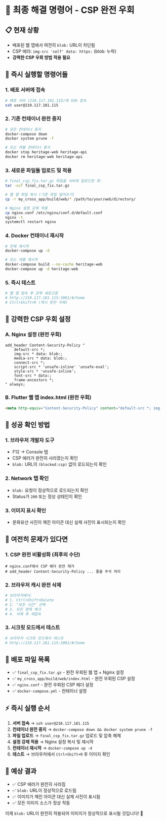 # 🚨 최종 해결 명령어 - CSP 완전 우회

## 📋 **현재 상황**
- 배포된 웹 앱에서 여전히 `blob:` URL이 차단됨
- CSP 에러: `img-src 'self' data: https:` (blob: 누락)
- **강력한 CSP 우회 방법 적용 필요**

## 🚀 **즉시 실행할 명령어들**

### 1. **배포 서버에 접속**
```bash
# 배포 서버 (210.117.181.115)에 SSH 접속
ssh user@210.117.181.115
```

### 2. **기존 컨테이너 완전 중지**
```bash
# 모든 컨테이너 중지
docker-compose down
docker system prune -f

# 또는 개별 컨테이너 중지
docker stop heritage-web heritage-api
docker rm heritage-web heritage-api
```

### 3. **새로운 파일들 업로드 및 적용**
```bash
# final_csp_fix.tar.gz 파일을 서버에 업로드한 후:
tar -xzf final_csp_fix.tar.gz

# 웹 앱 파일 복사 (기존 파일 덮어쓰기)
cp -r my_cross_app/build/web/* /path/to/your/web/directory/

# Nginx 설정 강제 적용
cp nginx.conf /etc/nginx/conf.d/default.conf
nginx -t
systemctl restart nginx
```

### 4. **Docker 컨테이너 재시작**
```bash
# 전체 재시작
docker-compose up -d

# 또는 개별 재시작
docker-compose build --no-cache heritage-web
docker-compose up -d heritage-web
```

### 5. **즉시 테스트**
```bash
# 웹 앱 접속 후 강제 새로고침
# http://210.117.181.115:3001/#/home
# Ctrl+Shift+R (캐시 완전 삭제)
```

## 🔧 **강력한 CSP 우회 설정**

### A. Nginx 설정 (완전 우회)
```nginx
add_header Content-Security-Policy "
    default-src *;
    img-src * data: blob:;
    media-src * data: blob:;
    connect-src *;
    script-src * 'unsafe-inline' 'unsafe-eval';
    style-src * 'unsafe-inline';
    font-src * data:;
    frame-ancestors *;
" always;
```

### B. Flutter 웹 앱 index.html (완전 우회)
```html
<meta http-equiv="Content-Security-Policy" content="default-src *; img-src * data: blob:; media-src * data: blob:; connect-src *; script-src * 'unsafe-inline' 'unsafe-eval'; style-src * 'unsafe-inline'; font-src * data:; frame-ancestors *;">
```

## 🎯 **성공 확인 방법**

### 1. **브라우저 개발자 도구**
- F12 → Console 탭
- CSP 에러가 완전히 사라졌는지 확인
- `blob:` URL이 `(blocked:csp)` 없이 로드되는지 확인

### 2. **Network 탭 확인**
- `blob:` 요청이 정상적으로 로드되는지 확인
- Status가 `200` 또는 정상 상태인지 확인

### 3. **이미지 표시 확인**
- 문화유산 사진이 깨진 아이콘 대신 실제 사진이 표시되는지 확인

## 🚨 **여전히 문제가 있다면**

### 1. **CSP 완전 비활성화 (최후의 수단)**
```nginx
# nginx.conf에서 CSP 헤더 완전 제거
# add_header Content-Security-Policy ... 줄을 주석 처리
```

### 2. **브라우저 캐시 완전 삭제**
```bash
# 브라우저에서:
# 1. Ctrl+Shift+Delete
# 2. "모든 시간" 선택
# 3. 모든 항목 체크
# 4. 삭제 후 재접속
```

### 3. **시크릿 모드에서 테스트**
```bash
# 브라우저 시크릿 모드에서 테스트
# http://210.117.181.115:3001/#/home
```

## 📁 **배포 파일 목록**

- ✅ `final_csp_fix.tar.gz` - 완전 우회된 웹 앱 + Nginx 설정
- ✅ `my_cross_app/build/web/index.html` - 완전 우회된 CSP 설정
- ✅ `nginx.conf` - 완전 우회된 CSP 헤더 설정
- ✅ `docker-compose.yml` - 컨테이너 설정

## ⚡ **즉시 실행 순서**

1. **서버 접속** → `ssh user@210.117.181.115`
2. **컨테이너 완전 중지** → `docker-compose down && docker system prune -f`
3. **파일 업로드** → `final_csp_fix.tar.gz` 업로드 및 압축 해제
4. **설정 강제 적용** → Nginx 설정 복사 및 재시작
5. **컨테이너 재시작** → `docker-compose up -d`
6. **테스트** → 브라우저에서 `Ctrl+Shift+R` 후 이미지 확인

## 🎉 **예상 결과**

- ✅ CSP 에러가 완전히 사라짐
- ✅ `blob:` URL이 정상적으로 로드됨
- ✅ 이미지가 깨진 아이콘 대신 실제 사진이 표시됨
- ✅ 모든 이미지 소스가 정상 작동

이제 `blob:` URL이 완전히 허용되어 이미지가 정상적으로 표시될 것입니다! 🚀
